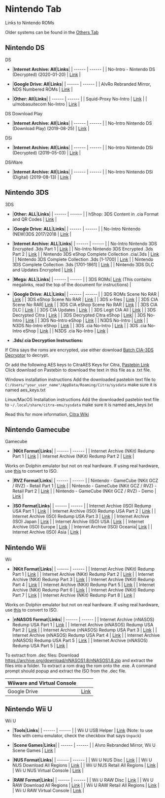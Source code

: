 # Nintendo Tab
Links to Nintendo ROMs

Older systems can be found in the [Others Tab](/megathread/other)<br/>


## **Nintendo DS**<br/>
DS

- |**Internet Archive: All**|**Links**| 
| ------ | ------ |
| No-Intro - Nintendo DS (Decrypted) (2020-01-20) | [Link](https://archive.org/details/noIntroNintendoDsDecrypted2020Jan20) |

- |**Google Drive: All**|**Links**| 
| ------ | ------ |
| AlvRo Rebranded Mirror, NDS Numbered ROMs | [Link](https://drive.google.com/drive/folders/1s3zKz90Nb-5L3LemxaCTcc5V9fZ4z00o) |

- |**Other: All**|**Links**| 
| ------ | ------ |
| Squid-Proxy No-Intro | [Link](https://www.squid-proxy.xyz/Games/Nintendo%20DS/) |
| u/mobasuitecom No-Intro | [Link](http://90.230.15.92/Nintendo%20-%20Nintendo%20DS/) |

DS Download Play

- |**Internet Archive: All**|**Links**| 
| ------ | ------ | 
| No-Intro Nintendo DS (Download Play) (2019-08-25) | [Link](https://archive.org/download/nintendodsdownloadplay) | 

DSi

- |**Internet Archive: All**|**Links**| 
| ------ | ------ | 
| No-Intro Nintendo DSi (Decrypted) (2019-05-03) | [Link](https://archive.org/download/nintendodsidecrypted) |

DSiWare

- |**Internet Archive: All**|**Links**| 
| ------ | ------ | 
| No-Intro Nintendo DSi (Digital) (2019-08-13) | [Link](https://archive.org/download/nintendodsiware) |


## **Nintendo 3DS**<br/>
3DS

- |**Other: ALL**|**Links**|
| ------ | ------ |
| hShop: 3DS Content in .cia Format and QR Codes | [Link](https://hshop.erista.me) |

- |**Google Drive: ALL**|**Links**|
| ------ | ------ |
| No-Intro Nintendo (NEW)3DS 2017/2018 | [Link](https://drive.google.com/drive/folders/1R5c6-nY5mMns8G1u2tcbYumfTCGXDQ5w) |

- |**Internet Archive: ALL**|**Links**|
| ------ | ------ |
| No-Intro Nintendo 3DS Encrypted .3ds Part 1 | [Link](https://archive.org/download/3ds-main-encrypted) |
| No-Intro Nintendo 3DS Encrypted .3ds Part 2 | [Link](https://archive.org/download/3ds-main-encrypted-p2) |
| Nintendo 3DS eShop Complete Collection .cia/.3ds | [Link](https://archive.org/download/nintendo-3ds-eshop-complete-collection) |
| Nintendo 3DS Complete Collection .3ds [1-1700] | [Link](https://archive.org/download/nintendo-3ds-complete-collection) |
| Nintendo 3DS Complete Collection .3ds [1701-1861] | [Link](https://archive.org/download/nintendo-3ds-complete-collection-pt2) |
| Nintendo 3DS DLC and Updates Encrypted | [Link](https://archive.org/download/3ds-dlc-and-updates-encrypted) |

- |**Mega: ALL**|**Links**|
| ------ | ------ |
| 3DS ROMs| [Link](https://drive.google.com/file/d/1r1CS6UVPLafPbCFM7sjF1baupsEr5APH/view) (This contains megalinks, read the top of the document for instructions) |

- |**Google Drive: ALL**|**Links**|
| ------ | ------ |
| 3DS ROMs Scene No RAR | [Link](https://drive.google.com/drive/folders/1Gd5cJUstN6gwZI9lKzHcDWJ-kh0ktexL) |
| 3DS eShop Scene No RAR | [Link](https://drive.google.com/drive/folders/1MDy65pGaoIOmoIg__fey3b_CjKNm3Ujc) |
| 3DS x-files | [Link](https://drive.google.com/drive/folders/1BLaIl4v3cgmdpoXx8bB7q33Vvh_mt32n) |
| 3DS CIA Scene No RAR| [Link](https://drive.google.com/drive/folders/1FWWm3qNg_HHANTmEeY_SxRRabUm_3wgC) |
| 3DS CIA eShop Scene No RAR | [Link](https://drive.google.com/drive/folders/1Y8yGQ9-tTWdleCbTMiEI4-XiFOYLpcNs) |
| 3DS CIA DLC | [Link](https://drive.google.com/drive/folders/1ARm3uFESLi9r1pbym_XR5lNbDb8_BUDS) |
| 3DS CIA Updates | [Link](https://drive.google.com/drive/folders/17ltCPytHV4qSftGPvFwxGBfmfiwJfjjU) |
| 3DS Legit CIA All | [Link](https://drive.google.com/drive/folders/1G7o0kFXpT4Qzwehe_rrs_zWqn45nCkYV) |
| 3DS Decrypted Citra | [Link](https://drive.google.com/drive/folders/1JPW_yrSrqF_hnXtlpR-6-qXUitEAeQXz) |
| 3DS Decrypted Citra eShop | [Link](https://drive.google.com/drive/folders/1BHCXsJYQvqsalW5IaU4N9bkCdhU1fILB)|
| 3DS No-Intro | [Link](https://drive.google.com/drive/folders/1oImDLb5j8FtXnrQy9VVSRVOYVutJVbI4) |
| 3DS No-Intro eShop | [Link](https://drive.google.com/drive/folders/1u8Ro8KtCPPAy6eOIZ7KlFF8u-LJEj7l0) |
| N3DS No-Intro | [Link](https://drive.google.com/drive/folders/1hRsLubAne0hFHxJ9K7eJORc4n0pCCDFG) |
| N3DS No-Intro eShop | [Link](https://drive.google.com/drive/folders/1siyQFUEqqtc9z-SBtqAjvxjfi2zmx0sy) |
| 3DS .cia No-Intro | [Link](https://drive.google.com/drive/folders/1igGdcIznoZiloF8RK0Jwbn2YZI5nztyo) |
| 3DS .cia No-Intro eShop | [Link](https://drive.google.com/drive/folders/1hWKO_6v7ud_WXB9RxDB2MuwLqvuPmFhc) |
| N3DS .cia No-Intro | [Link](https://drive.google.com/drive/folders/1GW2MQxIol-HlOn4eN4NZZTXttnsi54pQ) |

- **.3ds/.cia Decryption Instructions:**

If Citra says the roms are encrypted, use either download [Batch CIA-3DS Decryptor](https://gbatemp.net/download/batch-cia-3ds-decryptor.35098/) to decrypt.

Or add the following AES keys to CitraAES Keys for Citra, [Pastebin Link](https://pastebin.com/tBY6RHh4)
Click download on Pastebin to download the text in this file as a .txt file.

Windows installation instructions
Add the downloaded pastebin text file to `C:/Users/"your_user_name"/AppData/Roaming/Citra/sysdata` make sure it is named aes_keys.txt

Linux/MacOS Installation instructions
Add the downloaded pastebin text file to `~/.local/share/citra-emu/sysdata` make sure it is named aes_keys.txt

Read this for more information, [Citra Wiki](https://citra-emu.org/wiki/user-directory/)

## **Nintendo Gamecube**<br/>
Gamecube

- |**NKit Format**|**Links**|
| ------ | ------ |
| Internet Archive (NKit) Redump Part 1 | [Link](https://archive.org/download/GCRedumpNKitPart1) |
| Internet Archive (NKit) Redump Part 2 | [Link](https://archive.org/download/GCRedumpNKitPart2) |

Works on Dolphin emulator but not on real hardware.
If using real hardware, use [this](https://archive.org/compress/NKitFullyLoaded2020429) to convert to ISO.

- |**RVZ Format**|**Links**|
| ------ | ------ |
| Nintendo - GameCube (NKit GCZ / RVZ) - Retail Part 1 | [Link](https://archive.org/download/ngc-nkitgcz_retail_mainregions) |
| Nintendo - GameCube (NKit GCZ / RVZ) - Retail Part 2 | [Link](https://archive.org/download/ngc-nkitgcz_retail_mainregions2) |
| Nintendo - GameCube (NKit GCZ / RVZ) - Demo | [Link](https://archive.org/download/ngc-nkitgcz_demo_202004) |

- |**ISO Format**|**Links**|
| ------ | ------ |
| Internet Archive (ISO) Redump USA Part 1 | [Link](https://archive.org/download/RedumpNintendoGameCubeAmerica) | 
| Internet Archive (ISO) Redump USA Part 2 | [Link](https://archive.org/download/RedumpNintendoGameCubeAmericaPart2) | 
| Internet Archive (ISO) Redump USA Part 3 | [Link](https://archive.org/download/RedumpNintendoGameCubeAmericaPart3) |
| Internet Archive (ISO) Japan | [Link](https://archive.org/download/NCubeJ) | 
| Internet Archive (ISO) USA | [Link](https://archive.org/download/GamecubeCollectionByGhostware) | 
| Internet Archive (ISO) Europe | [Link](https://archive.org/download/EuropeanGamecubeCollectionByGhostware) | 
| Internet Archive (ISO) Oceania| [Link](https://archive.org/download/AustraliaGamecubeCollectionByGhostware) | 
| Internet Archive (ISO) Asia | [Link](https://archive.org/download/AsiaGamecubeCollectionByGhostware) | 

## **Nintendo Wii**<br/>
Wii


- |**NKit Format**|**Links**|
| ------ | ------ |
| Internet Archive (NKit) Redump Part 1 | [Link](https://archive.org/download/WiiRedumpNKitPart1) |
| Internet Archive (NKit) Redump Part 2 | [Link](https://archive.org/download/WiiRedumpNKitPart2) |
| Internet Archive (NKit) Redump Part 3 | [Link](https://archive.org/download/WiiRedumpNKitPart3) |
| Internet Archive (NKit) Redump Part 4 | [Link](https://archive.org/download/WiiRedumpNKitPart4) |
| Internet Archive (NKit) Redump Part 5 | [Link](https://archive.org/download/WiiRedumpNKitPart5) |
| Internet Archive (NKit) Redump Part 6 | [Link](https://archive.org/download/WiiRedumpNKitPart6) |
| Internet Archive (NKit) Redump Part 7 | [Link](https://archive.org/download/WiiRedumpNKitPart7) |
| Internet Archive (NKit) Redump Part 8 | [Link](https://archive.org/download/WiiRedumpNKitPart8) |

Works on Dolphin emulator but not on real hardware.
If using real hardware, use [this](https://archive.org/compress/NKitFullyLoaded2020429) to convert to ISO.

- |**nNASOS Format**|**Links**|
| ------ | ------ |
| Internet Archive (nNASOS) Redump USA Part 1 | [Link](https://archive.org/download/RedumpNintendoWiiAmericaPart1) |
| Internet Archive (nNASOS) Redump USA Part 2 | [Link](https://archive.org/download/RedumpNintendoWiiAmericaPart2) |
| Internet Archive (nNASOS) Redump USA Part 3 | [Link](https://archive.org/download/RedumpNintendoWiiAmericaPart3) |
| Internet Archive (nNASOS) Redump USA Part 4 | [Link](https://archive.org/download/RedumpNintendoWiiAmericaPart3_201802) |
| Internet Archive (nNASOS) Redump USA Part 5 | [Link](https://archive.org/download/RedumpNintendoWiiAmericaPart5) |
| Internet Archive (nNASOS) Redump USA Part 5 | [Link](https://archive.org/download/Httpsarchive.orgdetailsRedumpNintendoWiiAmericaPart6) |

To extract from .dec files:
Download https://archive.org/download/nNASOS1.8/nNASOS1.8.zip
and extract the files into a folder.
To extract a rom drag the rom onto the .exe.
A command prompt should popup and extract the ISO from the .dec file.

|Wiiware and Virtual Console| |
| ------ | ------ |
| Google Drive | [Link](https://drive.google.com/drive/folders/1ZpX5Nh4BNzWDvpXJJuqVlX2Qz7xpwpVU) |


## **Nintendo Wii U**<br/>
Wii U

- |**Tools**|**Links**|
| ------ | ------ |
| Wii U USB Helper | [Link](https://www.reddit.com/r/CemuPiracy/comments/bszm0p/how_to_set_up_wii_u_usb_helper_after_its/) (Note: to use files with cemu emulator, check the checkbox that says `Unpack`)

- |**Scene Games**|**Links**|
| ------ | ------ |
| Alvro Rebranded Mirror, Wii U Scene Games | [Link](https://drive.google.com/drive/folders/1k6bhO9VhZWdq7Lz6fY6RxOrs9D8lm2ks) |

- |**NUS Format**|**Links**|
| ------ | ------ |
| Wii U NUS Disc | [Link](https://drive.google.com/drive/folders/1l5yBGCynkNLeC0CbSZKoSiFmwd7_mTVt) |
| Wii U NUS Download All Regions | [Link](https://drive.google.com/drive/folders/1NCiboZf3uTD3sVPkTN288s-mpbRkgYwX) |
| Wii U NUS Retail All Regions | [Link](https://drive.google.com/drive/folders/1gG4_3uQAQaWJrg9LC4KjcYFsfxI4xb17) |
| Wii U NUS Virtual Console | [Link](https://drive.google.com/drive/folders/14WAI96ztCoJtm-XsAsN6S0qL5XdDHDwV) |

- |**RAW Format**|**Links**|
| ------ | ------ |
| Wii U RAW Disc | [Link](https://drive.google.com/drive/folders/1B9h4tg0GTP1MoWdhCq2jhTsU7UsTOkA5) |
| Wii U RAW Download All Regions | [Link](https://drive.google.com/drive/folders/1Zo8xAsmHJehtMJ8dK3AFIP8lA1nHcVLT) |
| Wii U RAW Retail All Regions | [Link](https://drive.google.com/drive/folders/1uvkvNEbSzOb6xQhxIUjpm0d7M-ewLCv4) |
| Wii U RAW Virtual Console | [Link](https://drive.google.com/drive/folders/1mjHeJV_eW3lqIEWW7-2KLy7iU8AJH3uE) |
